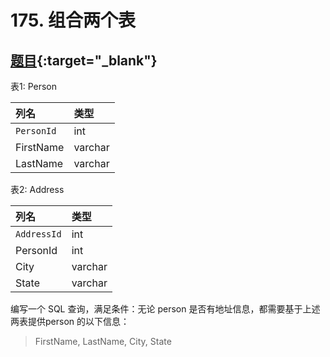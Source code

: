 # 175. 组合两个表
## [题目](https://leetcode.cn/problems/combine-two-tables){:target="_blank"}

表1: Person

| 列名         | 类型      |
|:-----------|:--------|
| `PersonId` | int     |
| FirstName  | varchar |
| LastName   | varchar |

表2: Address

| 列名          | 类型      |
|:------------|:--------|
| `AddressId` | int     |
| PersonId    | int     |
| City        | varchar |
| State       | varchar |

编写一个 SQL 查询，满足条件：无论 person 是否有地址信息，都需要基于上述两表提供person 的以下信息：

> FirstName, LastName, City, State
